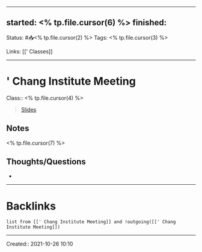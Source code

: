 
---
started: <% tp.file.cursor(6) %>
finished:
---
Status: #📥<% tp.file.cursor(2) %>
Tags: <% tp.file.cursor(3) %>

Links: [[' Classes]]
___
# ' Chang Institute Meeting
Class:: <% tp.file.cursor(4) %>
> [Slides](<% tp.file.cursor(5) %>)
## Notes
<% tp.file.cursor(7) %>
## Thoughts/Questions
- 
___
# Backlinks
```dataview
list from [[' Chang Institute Meeting]] and !outgoing([[' Chang Institute Meeting]])
```
___

Created:: 2021-10-26 10:10
